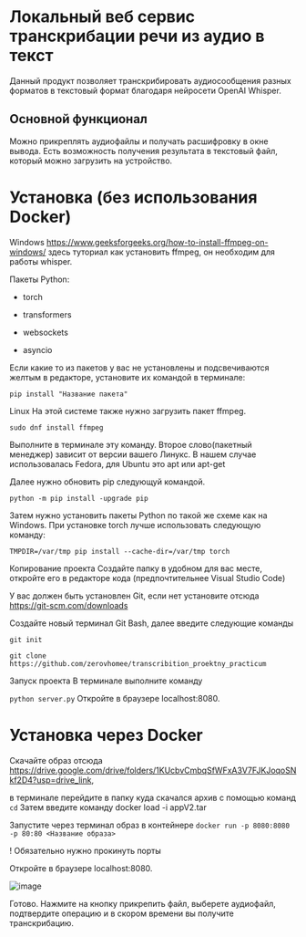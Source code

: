# Локальный веб сервис транскрибации речи из аудио в текст
Данный продукт позволяет транскрибировать аудиосообщения разных форматов в текстовый формат благодаря нейросети OpenAI Whisper.
## Основной функционал
Можно прикреплять аудиофайлы и получать расшифровку в окне вывода. Есть возможность получения результата в текстовый файл,
который можно загрузить на устройство.

# Установка (без использования Docker)
Windows
https://www.geeksforgeeks.org/how-to-install-ffmpeg-on-windows/ здесь туториал как установить ffmpeg, он необходим для работы whisper.

Пакеты Python:

* torch

* transformers

* websockets

* asyncio

Если какие то из пакетов у вас не установлены и подсвечиваются желтым в редакторе, установите их командой в терминале:

`pip install "Название пакета"`

Linux
На этой системе также нужно загрузить пакет ffmpeg.

`sudo dnf install ffmpeg`

Выполните в терминале эту команду. Второе слово(пакетный менеджер) зависит от версии вашего Линукс. В нашем случае использовалась Fedora,
для Ubuntu это apt или apt-get

Далее нужно обновить pip следующуй командой.

`python -m pip install -upgrade pip`

Затем нужно установить пакеты Python по такой же схеме как на Windows.
При установке torch лучше использовать следующую команду:

`TMPDIR=/var/tmp pip install --cache-dir=/var/tmp torch`

Копирование проекта
Создайте папку в удобном для вас месте, откройте его в редакторе кода (предпочтительнее Visual Studio Code)

У вас должен быть установлен Git, если нет установите отсюда https://git-scm.com/downloads

Создайте новый терминал Git Bash, далее введите следующие команды

`git init`

`git clone https://github.com/zerovhomee/transcribition_proektny_practicum`

Запуск проекта
В терминале выполните команду

`python server.py`
Откройте в браузере localhost:8080.

# Установка через Docker
Скачайте образ отсюда https://drive.google.com/drive/folders/1KUcbvCmbqSfWFxA3V7FJKJoqoSNkf2D4?usp=drive_link, 

в терминале перейдите в папку куда скачался архив с помощью команд `cd` 
Затем введите команду docker load -i appV2.tar

Запустите через терминал образ в контейнере `docker run -p 8080:8080 -p 80:80 <Название образа>`

! Обязательно нужно прокинуть порты

Откройте в браузере localhost:8080.

![image](https://github.com/user-attachments/assets/f195f54f-1029-470e-9e6b-381d4abb5221)


Готово. Нажмите на кнопку прикрепить файл, выберете аудиофайл,
подтвердите операцию и в скором времени вы получите транскрибацию.
